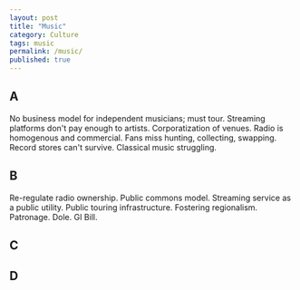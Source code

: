```yaml
---
layout: post
title: "Music"
category: Culture
tags: music
permalink: /music/
published: true
---
```


## A

No business model for independent musicians; must tour. Streaming platforms don't pay enough to artists. Corporatization of venues. Radio is homogenous and commercial. Fans miss hunting, collecting, swapping. Record stores can't survive. Classical music struggling.

## B

Re-regulate radio ownership. Public commons model. Streaming service as a public utility. Public touring infrastructure. Fostering regionalism. Patronage. Dole. GI Bill.

## C

## D
